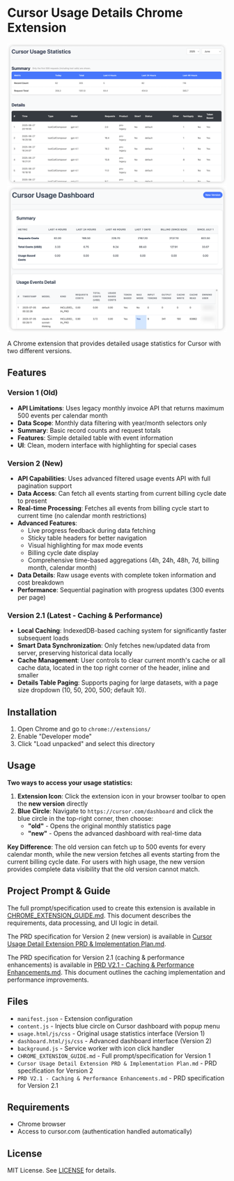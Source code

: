 # Cursor Usage Details Chrome Extension

![Screenshot of Cursor Usage Details Extension UI](./screenshot.png)
![Screenshot of Cursor Usage Details Extension UI - new version](./screenshot2.png)

A Chrome extension that provides detailed usage statistics for Cursor with two different versions.

## Features

### Version 1 (Old)
- **API Limitations**: Uses legacy monthly invoice API that returns maximum 500 events per calendar month
- **Data Scope**: Monthly data filtering with year/month selectors only
- **Summary**: Basic record counts and request totals
- **Features**: Simple detailed table with event information
- **UI**: Clean, modern interface with highlighting for special cases

### Version 2 (New)
- **API Capabilities**: Uses advanced filtered usage events API with full pagination support
- **Data Access**: Can fetch all events starting from current billing cycle date to present
- **Real-time Processing**: Fetches all events from billing cycle start to current time (no calendar month restrictions)
- **Advanced Features**:
  - Live progress feedback during data fetching
  - Sticky table headers for better navigation
  - Visual highlighting for max mode events
  - Billing cycle date display
  - Comprehensive time-based aggregations (4h, 24h, 48h, 7d, billing month, calendar month)
- **Data Details**: Raw usage events with complete token information and cost breakdown
- **Performance**: Sequential pagination with progress updates (300 events per page)

### Version 2.1 (Latest - Caching & Performance)
- **Local Caching**: IndexedDB-based caching system for significantly faster subsequent loads
- **Smart Data Synchronization**: Only fetches new/updated data from server, preserving historical data locally
- **Cache Management**: User controls to clear current month's cache or all cache data, located in the top right corner of the header, inline and smaller
- **Details Table Paging**: Supports paging for large datasets, with a page size dropdown (10, 50, 200, 500; default 10). 

## Installation

1. Open Chrome and go to `chrome://extensions/`
2. Enable "Developer mode"
3. Click "Load unpacked" and select this directory

## Usage

**Two ways to access your usage statistics:**

1. **Extension Icon**: Click the extension icon in your browser toolbar to open the **new version** directly
2. **Blue Circle**: Navigate to `https://cursor.com/dashboard` and click the blue circle in the top-right corner, then choose:
   - **"old"** - Opens the original monthly statistics page
   - **"new"** - Opens the advanced dashboard with real-time data

**Key Difference**: The old version can fetch up to 500 events for every calendar month, while the new version fetches all events starting from the current billing cycle date. For users with high usage, the new version provides complete data visibility that the old version cannot match.

## Project Prompt & Guide

The full prompt/specification used to create this extension is available in [CHROME_EXTENSION_GUIDE.md](./CHROME_EXTENSION_GUIDE.md). This document describes the requirements, data processing, and UI logic in detail.

The PRD specification for Version 2 (new version) is available in [Cursor Usage Detail Extension PRD & Implementation Plan.md](./Cursor%20Usage%20Detail%20Extension%20PRD%20%26%20Implementation%20Plan.md).

The PRD specification for Version 2.1 (caching & performance enhancements) is available in [PRD V2.1 - Caching & Performance Enhancements.md](./PRD%20V2.1%20-%20Caching%20%26%20Performance%20Enhancements.md). This document outlines the caching implementation and performance improvements.

## Files

- `manifest.json` - Extension configuration
- `content.js` - Injects blue circle on Cursor dashboard with popup menu
- `usage.html/js/css` - Original usage statistics interface (Version 1)
- `dashboard.html/js/css` - Advanced dashboard interface (Version 2)
- `background.js` - Service worker with icon click handler
- `CHROME_EXTENSION_GUIDE.md` - Full prompt/specification for Version 1
- `Cursor Usage Detail Extension PRD & Implementation Plan.md` - PRD specification for Version 2
- `PRD V2.1 - Caching & Performance Enhancements.md` - PRD specification for Version 2.1

## Requirements

- Chrome browser
- Access to cursor.com (authentication handled automatically)

## License

MIT License. See [LICENSE](./LICENSE) for details. 
